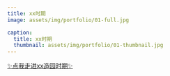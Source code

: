 ```yaml
---
title: xx时期
image: assets/img/portfolio/01-full.jpg

caption:
  title: xx时期
  thumbnail: assets/img/portfolio/01-thumbnail.jpg
---
```


[✨点我走进xx造园时期✨](https://artistyusen.github.io/GA903-Landscape-Architecture-Web/5)

